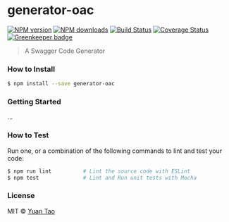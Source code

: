 # generator-oac

[![NPM version](http://img.shields.io/npm/v/generator-oac.svg?style=flat-square)](https://www.npmjs.com/package/generator-oac)
[![NPM downloads](http://img.shields.io/npm/dm/generator-oac.svg?style=flat-square)](https://www.npmjs.com/package/generator-oac)
[![Build Status](http://img.shields.io/travis/taoyuan/generator-oac/master.svg?style=flat-square)](https://travis-ci.org/taoyuan/generator-oac)
[![Coverage Status](https://img.shields.io/coveralls/taoyuan/generator-oac.svg?style=flat-square)](https://coveralls.io/taoyuan/generator-oac) [![Greenkeeper badge](https://badges.greenkeeper.io/taoyuan/generator-oac.svg)](https://greenkeeper.io/)

> A Swagger Code Generator

### How to Install

```sh
$ npm install --save generator-oac
```

### Getting Started

...

### How to Test

Run one, or a combination of the following commands to lint and test your code:

```sh
$ npm run lint          # Lint the source code with ESLint
$ npm test              # Lint and Run unit tests with Mocha
```

### License

MIT © [Yuan Tao]()
